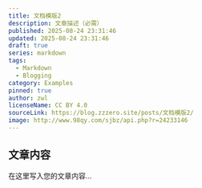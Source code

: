 ```yaml
---
title: 文档模版2
description: 文章描述（必需）
published: 2025-08-24 23:31:46
updated: 2025-08-24 23:31:46
draft: true
series: markdown
tags:
  - Markdown
  - Blogging
category: Examples
pinned: true
author: zwl
licenseName: CC BY 4.0
sourceLink: https://blog.zzzero.site/posts/文档模版2/
image: http://www.98qy.com/sjbz/api.php?r=24233146
---
```



## 文章内容

在这里写入您的文章内容...
